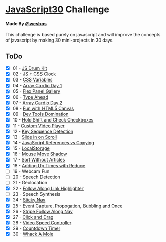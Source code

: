 # [JavaScript30](https://github.com/wesbos/JavaScript30) Challenge

#### Made By [@wesbos](https://github.com/wesbos)

This challenge is based purely on javascript and will improve the concepts of javascript by making 30 mini-projects in 30 days.

## ToDo

- [x] 01 - [JS Drum Kit](01-JavaScript-Drum-Kit/index.html)
- [x] 02 - [JS + CSS Clock](02-JS-CSS-Clock/index.html)
- [x] 03 - [CSS Variables](03-CSS-Variables/index.html)
- [x] 04 - [Array Cardio Day 1](04-Array-Cardio-Day-1/index.html)
- [x] 05 - [Flex Panel Gallery](05-Flex-Panel-Gallery/index.html)
- [x] 06 - [Type Ahead](06-Type-Ahead/index.html)
- [x] 07 - [Array Cardio Day 2](07-Array-Cardio-Day-2/index.html)
- [x] 08 - [Fun with HTML5 Canvas](08-Fun-With-Html5-Canvas/index.html)
- [x] 09 - [Dev Tools Domination](09-Dev-Tools-Tricks/index.html)
- [x] 10 - [Hold Shift and Check Checkboxes](10-Hold-Shift-And-Checkboxes/index.html)
- [x] 11 - [Custom Video Player](11-Custom-Video-Player/index.html)
- [x] 12 - [Key Sequence Detection](12-Key-Sequence-Detection/index.html)
- [x] 13 - [Slide in on Scroll](13-Slide-In-On-Scroll/index.html)
- [x] 14 - [JavaScript References vs Copying](14-References-VS-Copying/index.html)
- [x] 15 - [LocalStorage](15-Local-Storage/index.html)
- [x] 16 - [Mouse Move Shadow](16-Mouse-Move-Shadow/index.html)
- [x] 17 - [Sort Without Articles](17-Sort-Without-Articles/index.html)
- [x] 18 - [Adding Up Times with Reduce](18-Adding-Up-Times-with-Reduce/index.html)
- [ ] 19 - Webcam Fun
- [ ] 20 - Speech Detection
- [ ] 21 - Geolocation
- [x] 22 - [Follow Along Link Highlighter](22-Follow-Along-Link-Highlighter/index.html)
- [ ] 23 - Speech Synthesis
- [x] 24 - [Sticky Nav](24-Sticky-Nav/index.html)
- [x] 25 - [Event Capture, Propogation, Bubbling and Once](25-EventListenerProperties/index.html)
- [x] 26 - [Stripe Follow Along Nav](26-Stripe-Follow-Along-Nav/index.html)
- [x] 27 - [Click and Drag](27-Click-and-Drag/index.html)
- [x] 28 - [Video Speed Controller](28-Video-Speed-Controller/index.html)
- [x] 29 - [Countdown Timer](29-Countdown-Timer/index.html)
- [x] 30 - [Whack A Mole](30-Whack-A-Mole/index.html)
